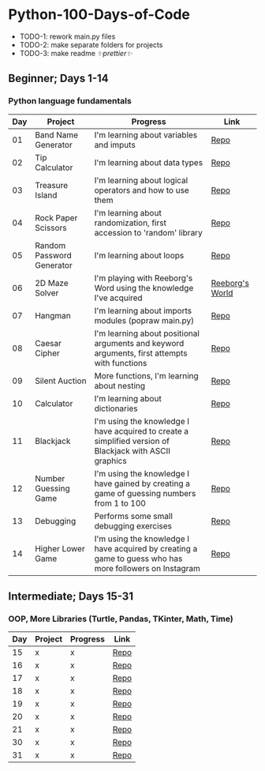 # Python-100-Days-of-Code

 - TODO-1: rework main.py files
 - TODO-2: make separate folders for projects
 - TODO-3: make readme *✨prettier✨*

## Beginner; Days 1-14
### Python language fundamentals

| Day | Project                   | Progress | Link |
|-----|---------------------------|-|-|
| 01  | Band Name Generator       | I'm learning about variables and imputs | [Repo]() |
| 02  | Tip Calculator            | I'm learning about data types | [Repo]() |
| 03  | Treasure Island           | I'm learning about logical operators and how to use them  | [Repo]() |
| 04  | Rock Paper Scissors       | I'm learning about randomization, first accession to 'random' library | [Repo]() |
| 05  | Random Password Generator | I'm learning about loops | [Repo]() |
| 06  | 2D Maze Solver            | I'm playing with Reeborg's Word using the knowledge I've acquired | [Reeborg's World](https://reeborg.ca/reeborg.html?lang=en&mode=python&menu=worlds%2Fmenus%2Freeborg_intro_en.json&name=Maze&url=worlds%2Ftutorial_en%2Fmaze1.json) |
| 07  | Hangman                   | I'm learning about imports modules (popraw main.py) | [Repo]() |
| 08  | Caesar Cipher             | I'm learning about positional arguments and keyword arguments, first attempts with functions | [Repo]() |
| 09  | Silent Auction            | More functions, I'm learning about nesting | [Repo]() |
| 10  | Calculator                | I'm learning about dictionaries | [Repo]() |
| 11  | Blackjack                 | I'm using the knowledge I have acquired to create a simplified version of Blackjack with ASCII graphics  | [Repo]() |
| 12  | Number Guessing Game      | I'm using the knowledge I have gained by creating a game of guessing numbers from 1 to 100 | [Repo]() |
| 13  | Debugging                 | Performs some small debugging exercises | [Repo]()|
| 14  | Higher Lower Game         | I'm using the knowledge I have acquired by creating a game to guess who has more followers on Instagram | [Repo]() |

##  Intermediate; Days 15-31
### OOP, More Libraries (Turtle, Pandas, TKinter, Math, Time)
| Day | Project | Progress | Link |
|-|-|-|-|
|15| x | x | [Repo]() |
|16| x | x | [Repo]() |
|17| x | x | [Repo]() |
|18| x | x | [Repo]() |
|19| x | x | [Repo]() |
|20| x | x | [Repo]() |
|21| x | x | [Repo]() |
|30| x | x | [Repo]() |
|31| x | x | [Repo]() |

